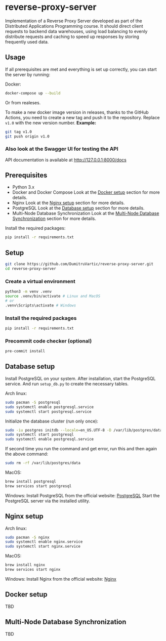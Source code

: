 # reverse-proxy-server

Implementation of a Reverse Proxy Server developed as part of the Distributed Applications Programming course. It should direct client requests to backend data warehouses, using load balancing to evenly distribute requests and caching to speed up responses by storing frequently used data.

## Usage

If all prerequisites are met and everything is set up correctly, you can start the server by running:

Docker:

```bash
docker-compose up --build
```

Or from realeses.

To make a new docker image version in releases, thanks to the GitHub Actions, you need to create a new tag and push it to the repository. Replace `v1.0` with the new version number.
**Example:**

```bash
git tag v1.0
git push origin v1.0
```

### Also look at the **Swagger UI** for testing the API

API documentation is available at <http://127.0.0.1:8000/docs>

## Prerequisites

- Python 3.x
- Docker and Docker Compose Look at the [Docker setup](#docker-setup) section for more details.
- Nginx Look at the [Nginx setup](#nginx-setup) section for more details.
- PostgreSQL Look at the [Database setup](#database-setup) section for more details.
- Multi-Node Database Synchronization Look at the [Multi-Node Database Synchronization](#multi-node-database-synchronization) section for more details.

Install the required packages:

```bash
pip install -r requirements.txt
```

## Setup

```bash
git clone https://github.com/DumitruVartic/reverse-proxy-server.git
cd reverse-proxy-server
```

### Create a virtual environment

```bash
python3 -m venv .venv
source .venv/bin/activate # Linux and MacOS
# or
.venv\Scripts\activate # Windows
```

### Install the required packages

```bash
pip install -r requirements.txt
```

### Precommit code checker (optional)

```bash
pre-commit install
```

## Database setup

Install PostgreSQL on your system.
After installation, start the PostgreSQL service. And run `setup_db.py` to create the necessary tables.

Arch linux:

```bash
sudo pacman -S postgresql
sudo systemctl enable postgresql.service
sudo systemctl start postgresql.service
```

Initialize the database cluster (run only once):

```bash
sudo -iu postgres initdb --locale=en_US.UTF-8 -D /var/lib/postgres/data
sudo systemctl start postgresql
sudo systemctl enable postgresql.service
```

If second time you run the command and get error, run this and then again the above command:

```bash
sudo rm -rf /var/lib/postgres/data
```

MacOS:

```bash
brew install postgresql
brew services start postgresql
```

Windows:
Install PostgreSQL from the official website:
[PostgreSQL](https://www.postgresql.org/download/windows/)
Start the PostgreSQL server via the installed utility.

## Nginx setup

Arch linux:

```bash
sudo pacman -S nginx
sudo systemctl enable nginx.service
sudo systemctl start nginx.service
```

MacOS:

```bash
brew install nginx
brew services start nginx
```

Windows:
Install Nginx from the official website:
[Nginx](https://nginx.org/en/download.html)

## Docker setup

TBD

## Multi-Node Database Synchronization

TBD
